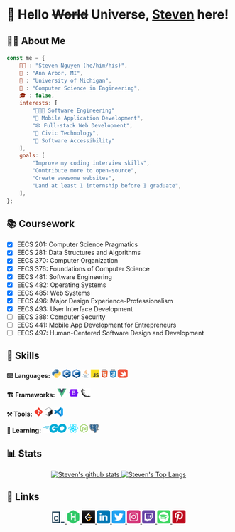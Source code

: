 # 👋 Hello ~~World~~ Universe, [Steven](https://www.xosnos.com) here!

## 👦🏻 About Me
```javaScript
const me = {
	👨🏻 : "Steven Nguyen (he/him/his)",
	📍 : "Ann Arbor, MI",
	🏫 : "University of Michigan",
	📜 : "Computer Science in Engineering",
	🎓 : false,
	interests: [
		"👨🏻‍💻 Software Engineering"
		"📱 Mobile Application Development",
		"🕸️ Full-stack Web Development",
		"🤝 Civic Technology",
		"🦻 Software Accessibility"
	],
	goals: [
		"Improve my coding interview skills",
		"Contribute more to open-source",
		"Create awesome websites",
		"Land at least 1 internship before I graduate",
	],
};
```

## 📚 Coursework
- [x] EECS 201: Computer Science Pragmatics
- [x] EECS 281: Data Structures and Algorithms
- [x] EECS 370: Computer Organization
- [x] EECS 376: Foundations of Computer Science
- [x] EECS 481: Software Engineering
- [x] EECS 482: Operating Systems
- [x] EECS 485: Web Systems
- [x] EECS 496: Major Design Experience-Professionalism
- [x] EECS 493: User Interface Development
- [ ] EECS 388: Computer Security
- [ ] EECS 441: Mobile App Development for Entrepreneurs
- [ ] EECS 497: Human-Centered Software Design and Development

## 🐥 Skills
<p>
	<strong>⌨️ Languages:</strong>
	<img src="icons/python.svg" alt="Python" height="20"/>
	<img src="icons/cpp.svg" alt="C++" height="20"/>
	<img src="icons/c.svg" alt="C" height="20"/>
	<img src="icons/java.svg" alt="Java" height="20"/>
	<img src="icons/javascript.svg" alt="JavaScript" height="20"/>
	<img src="icons/html5.svg" alt="HTML" height="20"/>
	<img src="icons/css3.svg" alt="CSS" height="20"/>
	<img src="icons/swift.svg" alt="Swift" height="20"/>
</p>
<p>
	<strong>🏗️ Frameworks:</strong>
	<img src="icons/vuejs.svg" alt="Vue.js" height="20"/>
	<img src="icons/bootstrap.png" alt="Bootstrap" height="20"/>
	<img src="icons/flask.svg" alt="Flask" height="20"/>
</p>
<p>
	<strong>⚒️ Tools:</strong>
	<img alt="Git" src="icons/git.svg" height="20"/>
	<img src="icons/bash.svg" alt="Bash" height="20"/>
	<img src="icons/vscode.svg" alt="Visual Studio Code" height="20"/>
</p>
<p>
	<strong>🌴 Learning:</strong>
	<img src="icons/golang.svg" alt="Swift" height="20"/>
	<img src="icons/reactjs.svg" alt="React.js" height="20"/>
	<img src="icons/nodejs.svg" alt="Node.js" height="20"/>
	<img src="icons/postgresql.svg" alt="PostgreSQL" height="20"/>
</p>

## 📊 Stats
<div align="center">
	<a href="https://github.com/anuraghazra/github-readme-stats">
		<img height="200" src="https://github-readme-stats.vercel.app/api?username=xosnos&count_private=true&show_icons=true&theme=react&hide_rank=true" alt="Steven's github stats">
	</a>
	<a href="https://github.com/anuraghazra/github-readme-stats">
		<img height="200" src="https://github-readme-stats.vercel.app/api/top-langs/?username=xosnos&theme=react&layout=compact" alt="Steven's Top Langs">
	</a>
</div>

## 🔗 Links
<div align="center">
	<a href="https://www.codecademy.com/profiles/xosnos" target="_blank">
		<img src="icons/codecademy.svg" alt="Codecademy" width="30"/>
	</a>
	<a href="https://www.hackerrank.com/xosnos" target="_blank">
		<img src="icons/hackerrank.svg" alt="HackerRank" width="30"/>
	</a>
	<a href="https://leetcode.com/xosnos/" target="_blank">
		<img src="icons/leetcode.jpg" alt="LeetCode" width="30"/>
	</a>
	<a href="https://www.linkedin.com/in/xosnos/" target="_blank">
		<img src="icons/linkedin.svg" alt="LinkedIn" width="30"/>
	</a>
	<a href="https://twitter.com/xosnos" target="_blank">
		<img src="icons/twitter.svg" alt="Twitter" width="30"/>
	</a>
	<a href="https://www.instagram.com/xosnos_/" target="_blank">
		<img src="icons/instagram.svg" alt="Instagram" width="30"/>
	</a>
	<a href="https://www.twitch.tv/xosnos" target="_blank">
		<img src="icons/twitch.svg" alt="Twitch" width="30"/>
	</a>
	<a href="https://open.spotify.com/user/12528730?si=0701f323a71a4641" target="_blank">
		<img src="icons/spotify.svg" alt="Spotify" width="30"/>
	</a>
	<a href="https://www.pinterest.com/xosnos_/" target="_blank">
		<img src="icons/pinterest.svg" alt="Pinterest" width="30"/>
	</a>
</div>
